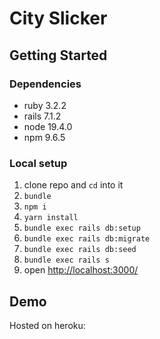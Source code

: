 # City Slicker

## Getting Started

### Dependencies

- ruby 3.2.2
- rails 7.1.2
- node 19.4.0
- npm 9.6.5

### Local setup

1. clone repo and `cd` into it
2. `bundle`
3. `npm i`
4. `yarn install`
5. `bundle exec rails db:setup`
6. `bundle exec rails db:migrate`
7. `bundle exec rails db:seed`
8. `bundle exec rails s`
9. open [http://localhost:3000/](http://localhost:3000/)

## Demo

Hosted on heroku: []()